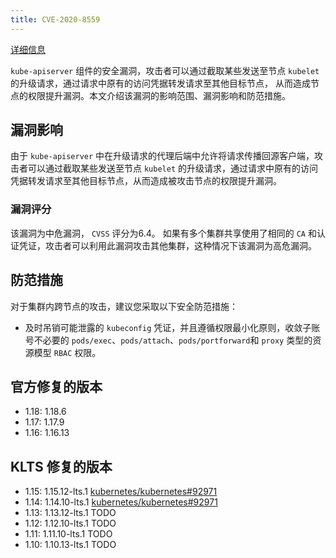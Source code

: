 ```yaml
---
title: CVE-2020-8559
---
```


[详细信息](https://www.cvedetails.com/cve/CVE-2020-8559)

`kube-apiserver` 组件的安全漏洞，攻击者可以通过截取某些发送至节点 `kubelet` 的升级请求，通过请求中原有的访问凭据转发请求至其他目标节点，
从而造成节点的权限提升漏洞。本文介绍该漏洞的影响范围、漏洞影响和防范措施。

## 漏洞影响

由于 `kube-apiserver` 中在升级请求的代理后端中允许将请求传播回源客户端，攻击者可以通过截取某些发送至节点 `kubelet` 的升级请求，通过请求中原有的访问凭据转发请求至其他目标节点，从而造成被攻击节点的权限提升漏洞。

### 漏洞评分

该漏洞为中危漏洞， `CVSS` 评分为6.4。
如果有多个集群共享使用了相同的 `CA` 和认证凭证，攻击者可以利用此漏洞攻击其他集群，这种情况下该漏洞为高危漏洞。

## 防范措施

对于集群内跨节点的攻击，建议您采取以下安全防范措施：
- 及时吊销可能泄露的 `kubeconfig` 凭证，并且遵循权限最小化原则，收敛子账号不必要的 `pods/exec`、`pods/attach`、`pods/portforward`和 `proxy` 类型的资源模型 `RBAC` 权限。

## 官方修复的版本

- 1.18: 1.18.6
- 1.17: 1.17.9
- 1.16: 1.16.13

## KLTS 修复的版本

- 1.15: 1.15.12-lts.1 [kubernetes/kubernetes#92971](https://github.com/kubernetes/kubernetes/pull/92971.patch)
- 1.14: 1.14.10-lts.1 [kubernetes/kubernetes#92971](https://github.com/kubernetes/kubernetes/pull/92971.patch)
- 1.13: 1.13.12-lts.1 TODO
- 1.12: 1.12.10-lts.1 TODO
- 1.11: 1.11.10-lts.1 TODO
- 1.10: 1.10.13-lts.1 TODO
